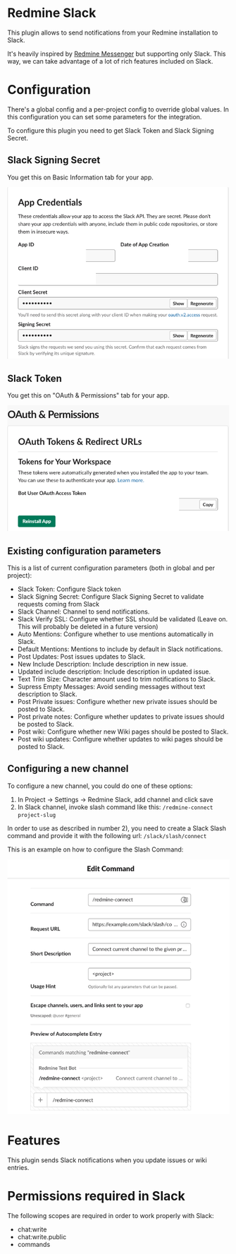 Redmine Slack
=============

This plugin allows to send notifications from your Redmine installation to Slack.

It's heavily inspired by [Redmine Messenger](https://github.com/AlphaNodes/redmine_messenger/) but supporting only Slack. This way, we can take advantage of a lot of rich features included on Slack.

# Configuration

There's a global config and a per-project config to override global values. In this configuration you can set some parameters for the integration.


To configure this plugin you need to get Slack Token and Slack Signing Secret.

## Slack Signing Secret

You get this on Basic Information tab for your app.

![Screenshot of Signing Secret Section in Slack App config](./docs/images/signing-secret.png)

## Slack Token

You get this on "OAuth & Permissions" tab for your app.

![Screenshot of Slack Token Section in Slack App config](./docs/images/slack-token.png)

## Existing configuration parameters

This is a list of current configuration parameters (both in global and per project):

- Slack Token: Configure Slack token
- Slack Signing Secret: Configure Slack Signing Secret to validate requests coming from Slack
- Slack Channel: Channel to send notifications.
- Slack Verify SSL: Configure whether SSL should be validated (Leave on. This will probably be deleted in a future version)
- Auto Mentions: Configure whether to use mentions automatically in Slack.
- Default Mentions: Mentions to include by default in Slack notifications.
- Post Updates: Post issues updates to Slack.
- New Include Description: Include description in new issue.
- Updated include description: Include description in updated issue.
- Text Trim Size: Character amount used to trim notifications to Slack.
- Supress Empty Messages: Avoid sending messages without text description to Slack.
- Post Private issues: Configure whether new private issues should be posted to Slack.
- Post private notes: Configure whether updates to private issues should be posted to Slack.
- Post wiki: Configure whether new Wiki pages should be posted to Slack.
- Post wiki updates: Configure whether updates to wiki pages should be posted to Slack.

## Configuring a new channel

To configure a new channel, you could do one of these options:

1) In Project -> Settings -> Redmine Slack, add channel and click save
2) In Slack channel, invoke slash command like this: `/redmine-connect project-slug`

In order to use as described in number 2), you need to create a Slack Slash command and provide it with the following url: `/slack/slash/connect`

This is an example on how to configure the Slash Command:


![Screenshot of Slack Slash Command Configuration in Slack App config](./docs/images/slash-command.png)


# Features

This plugin sends Slack notifications when you update issues or wiki entries.

# Permissions required in Slack

The following scopes are required in order to work properly with Slack:

- chat:write
- chat:write.public
- commands
